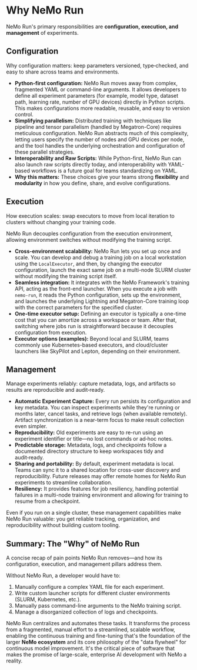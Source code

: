 
# Why NeMo Run

NeMo Run's primary responsibilities are **configuration, execution, and management** of experiments.

## Configuration

Why configuration matters: keep parameters versioned, type‑checked, and easy to share across teams and environments.

* **Python-first configuration:** NeMo Run moves away from complex, fragmented YAML or command-line arguments. It allows developers to define all experiment parameters (for example, model type, dataset path, learning rate, number of GPU devices) directly in Python scripts. This makes configurations more readable, reusable, and easy to version control.
* **Simplifying parallelism:** Distributed training with techniques like pipeline and tensor parallelism (handled by Megatron-Core) requires meticulous configuration. NeMo Run abstracts much of this complexity, letting users specify the number of nodes and GPU devices per node, and the tool handles the underlying orchestration and configuration of these parallel strategies.
* **Interoperability and Raw Scripts:** While Python-first, NeMo Run can also launch raw scripts directly today, and interoperability with YAML-based workflows is a future goal for teams standardizing on YAML.
* **Why this matters:** These choices give your teams strong **flexibility** and **modularity** in how you define, share, and evolve configurations.

## Execution

How execution scales: swap executors to move from local iteration to clusters without changing your training code.

NeMo Run decouples configuration from the execution environment, allowing environment switches without modifying the training script.

* **Cross-environment scalability:** NeMo Run lets you set up once and scale. You can develop and debug a training job on a local workstation using the `LocalExecutor`, and then, by changing the executor configuration, launch the exact same job on a multi-node SLURM cluster without modifying the training script itself.
* **Seamless integration:** It integrates with the NeMo Framework's training API, acting as the front-end launcher. When you execute a job with `nemo-run`, it reads the Python configuration, sets up the environment, and launches the underlying Lightning and Megatron-Core training loop with the correct parameters for the specified cluster.
* **One-time executor setup:** Defining an executor is typically a one-time cost that you can amortize across a workspace or team. After that, switching where jobs run is straightforward because it decouples configuration from execution.
* **Executor options (examples):** Beyond local and SLURM, teams commonly use Kubernetes-based executors, and cloud/cluster launchers like SkyPilot and Lepton, depending on their environment.

## Management

Manage experiments reliably: capture metadata, logs, and artifacts so results are reproducible and audit‑ready.

* **Automatic Experiment Capture:** Every run persists its configuration and key metadata. You can inspect experiments while they're running or months later, cancel tasks, and retrieve logs (when available remotely). Artifact synchronization is a near-term focus to make result collection even simpler.
* **Reproducibility:** Old experiments are easy to re-run using an experiment identifier or title—no lost commands or ad‑hoc notes.
* **Predictable storage:** Metadata, logs, and checkpoints follow a documented directory structure to keep workspaces tidy and audit‑ready.
* **Sharing and portability:** By default, experiment metadata is local. Teams can sync it to a shared location for cross-user discovery and reproducibility. Future releases may offer remote homes for NeMo Run experiments to streamline collaboration.
* **Resiliency:** It provides features for job resiliency, handling potential failures in a multi-node training environment and allowing for training to resume from a checkpoint.

Even if you run on a single cluster, these management capabilities make NeMo Run valuable: you get reliable tracking, organization, and reproducibility without building custom tooling.

## Summary: The "Why" of NeMo Run

A concise recap of pain points NeMo Run removes—and how its configuration, execution, and management pillars address them.

Without NeMo Run, a developer would have to:

1. Manually configure a complex YAML file for each experiment.
2. Write custom launcher scripts for different cluster environments (SLURM, Kubernetes, etc.).
3. Manually pass command-line arguments to the NeMo training script.
4. Manage a disorganized collection of logs and checkpoints.

NeMo Run centralizes and automates these tasks. It transforms the process from a fragmented, manual effort to a streamlined, scalable workflow, enabling the continuous training and fine-tuning that's the foundation of the larger **NeMo ecosystem** and its core philosophy of the "data flywheel" for continuous model improvement. It's the critical piece of software that makes the promise of large-scale, enterprise AI development with NeMo a reality.
